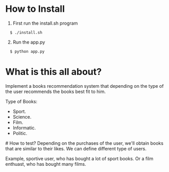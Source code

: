 # How to Install

1. First run the install.sh program

  ```
    $ ./install.sh
  ```

2. Run the app.py

  ```
    $ python app.py
  ```

# What is this all about?

Implement a books recommendation system that depending on the type of the user recommends the books best fit to him.

Type of Books:

- Sport.
- Science.
- Film.
- Informatic.
- Politic.

# How to test?
Depending on the purchases of the user, we'll obtain books that are similar to their likes. We can define different type of users. 

Example, sportive user, who has bought a lot of sport books. Or a film enthuast, who has bought many films.
